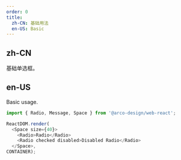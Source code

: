 ```yaml
---
order: 0
title:
  zh-CN: 基础用法
  en-US: Basic
---
```


## zh-CN

基础单选框。

## en-US

Basic usage.

```js
import { Radio, Message, Space } from '@arco-design/web-react';

ReactDOM.render(
  <Space size={40}>
    <Radio>Radio</Radio>
    <Radio checked disabled>Disabled Radio</Radio>
  </Space>,
CONTAINER);
```

